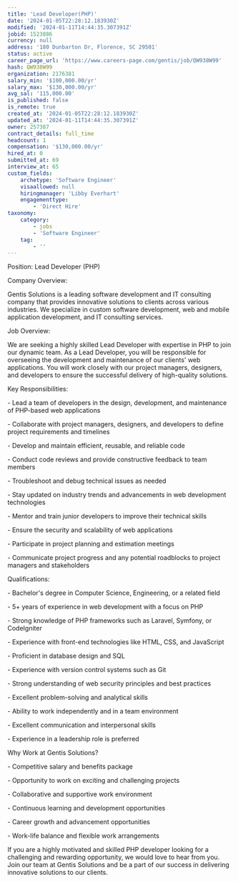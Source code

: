 ```yaml
---
title: 'Lead Developer(PHP)'
date: '2024-01-05T22:28:12.183930Z'
modified: '2024-01-11T14:44:35.307391Z'
jobid: 1523886
currency: null
address: '180 Dunbarton Dr, Florence, SC 29501'
status: active
career_page_url: 'https://www.careers-page.com/gentis/job/QW938W99'
hash: QW938W99
organization: 2176381
salary_min: '$100,000.00/yr'
salary_max: '$130,000.00/yr'
avg_sal: '115,000.00'
is_published: false
is_remote: true
created_at: '2024-01-05T22:28:12.183930Z'
updated_at: '2024-01-11T14:44:35.307391Z'
owner: 257387
contract_details: full_time
headcount: 1
compensation: '$130,000.00/yr'
hired_at: 0
submitted_at: 69
interview_at: 65
custom_fields:
    archetype: 'Software Engineer'
    visaallowed: null
    hiringmanager: 'Libby Everhart'
    engagementtype:
        - 'Direct Hire'
taxonomy:
    category:
        - jobs
        - 'Software Engineer'
    tag:
        - ''
---
```


<p>Position: Lead Developer (PHP)</p>
<p>Company Overview:</p>
<p>Gentis Solutions is a leading software development and IT consulting company that provides innovative solutions to clients across various industries. We specialize in custom software development, web and mobile application development, and IT consulting services.</p>
<p>Job Overview:</p>
<p>We are seeking a highly skilled Lead Developer with expertise in PHP to join our dynamic team. As a Lead Developer, you will be responsible for overseeing the development and maintenance of our clients' web applications. You will work closely with our project managers, designers, and developers to ensure the successful delivery of high-quality solutions.</p>
<p>Key Responsibilities:</p>
<p>- Lead a team of developers in the design, development, and maintenance of PHP-based web applications</p>
<p>- Collaborate with project managers, designers, and developers to define project requirements and timelines</p>
<p>- Develop and maintain efficient, reusable, and reliable code</p>
<p>- Conduct code reviews and provide constructive feedback to team members</p>
<p>- Troubleshoot and debug technical issues as needed</p>
<p>- Stay updated on industry trends and advancements in web development technologies</p>
<p>- Mentor and train junior developers to improve their technical skills</p>
<p>- Ensure the security and scalability of web applications</p>
<p>- Participate in project planning and estimation meetings</p>
<p>- Communicate project progress and any potential roadblocks to project managers and stakeholders</p>
<p>Qualifications:</p>
<p>- Bachelor's degree in Computer Science, Engineering, or a related field</p>
<p>- 5+ years of experience in web development with a focus on PHP</p>
<p>- Strong knowledge of PHP frameworks such as Laravel, Symfony, or CodeIgniter</p>
<p>- Experience with front-end technologies like HTML, CSS, and JavaScript</p>
<p>- Proficient in database design and SQL</p>
<p>- Experience with version control systems such as Git</p>
<p>- Strong understanding of web security principles and best practices</p>
<p>- Excellent problem-solving and analytical skills</p>
<p>- Ability to work independently and in a team environment</p>
<p>- Excellent communication and interpersonal skills</p>
<p>- Experience in a leadership role is preferred</p>
<p>Why Work at Gentis Solutions?</p>
<p>- Competitive salary and benefits package</p>
<p>- Opportunity to work on exciting and challenging projects</p>
<p>- Collaborative and supportive work environment</p>
<p>- Continuous learning and development opportunities</p>
<p>- Career growth and advancement opportunities</p>
<p>- Work-life balance and flexible work arrangements</p>
<p>If you are a highly motivated and skilled PHP developer looking for a challenging and rewarding opportunity, we would love to hear from you. Join our team at Gentis Solutions and be a part of our success in delivering innovative solutions to our clients.</p>